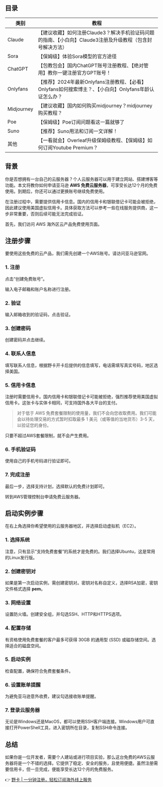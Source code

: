 ## 目录

| 类别      | 教程                                                  |
|-----------|------------------------------------------------------|
| Claude    | 【建议收藏】如何注册Claude3？解决手机验证码问题的指南、【小白向】Claude3注册及升级教程（包含封号解决方法） |
| Sora      | 【保姆级】体验Sora模型的官方途径                    |
| ChatGPT   | 【包教包会】国内ChatGPT账号注册教程、【绝对管用】教你一键注册官方GPT账号！ |
| Onlyfans  | 【推荐】2024年最新Onlyfans注册教程、【必看】Onlyfans如何搜索博主？、【小白向】Onlyfans年龄认证怎么办？ |
| Midjourney| 【建议收藏】国内如何购买midjourney？midjourney购买教程？ |
| Poe       | 【保姆级】Poe订阅问题看这一篇就够了                 |
| Suno      | 【推荐】Suno用法和订阅一文详解！                   |
| 其他      | 【一看就会】Overleaf升级保姆级教程、【保姆级】如何订阅Youtube Premium？ |

## 背景

你是否想拥有一台自己的云服务器？个人云服务器可以用于建立网站、搭建博客等功能。本文将教你如何申请亚马逊 **AWS 免费云服务器**，可享受长达12个月的免费使用。到期后，你还可以通过更换账号继续免费使用。

在注册过程中，需要提供信用卡信息。国内的信用卡和银联借记卡可能会被拒绝，因此建议使用美国虚拟信用卡。具体获取方法可以参考一些在线服务提供商，这一步非常重要，否则后续可能无法完成验证。

首先，我们访问 AWS 海外区云产品免费使用页面。

## 注册步骤

要使用这些免费的云产品，我们需先创建一个AWS账号。请访问亚马逊官网。

### 1. 注册

点击“创建免费账号”。

输入电子邮箱和账户名称进行注册。

### 2. 验证

输入邮箱收到的验证码，点击验证。

### 3. 创建密码

创建密码并点击继续。

### 4. 联系人信息

填写联系人信息，根据野卡开卡后提供的信息填写，电话需填写真实号码，地区选择美国。

### 5. 信用卡信息

注册时需要信用卡。国内信用卡和银联借记卡可能被拒绝，强烈推荐使用美国虚拟信用卡。这张卡与实体卡相同，可支持国外各大平台的支付。

> 对于低于 AWS 免费套餐限制的使用量，我们不会向您收取费用。我们可能会以待处理交易的方式暂时扣取最多 1 美元（或等值的当地货币）3-5 天，以验证您的身份。

只要不超过AWS套餐限制，就不会产生费用。

### 6. 手机验证码

使用自己的手机号码进行验证即可。

### 7. 完成注册

最后一步，选择支持计划，选择默认的免费计划即可。

转到AWS管理控制台申请免费云服务器。

## 启动实例步骤

在右上角选择你希望使用的云服务器地区，并选择启动虚拟机（EC2）。

### 1. 选择系统

注意，只有显示“支持免费套餐”的系统才是免费的。我们选择Ubuntu，这是常用的Linux发行版。

### 2. 创建密钥对

如果是第一次启动实例，需创建密钥对。密钥对名称自定义，选择RSA加密，密钥文件格式选择 **pem**。

### 3. 网络设置

设置防火墙。创建安全组，并勾选SSH、HTTP和HTTPS选项。

### 4. 配置存储

有资格使用免费套餐的客户最多可获得 30GB 的通用型 (SSD) 或磁存储空间。选择适合的磁盘空间。

### 5. 启动实例

检查配置，确保符合免费套餐条件。

### 6. 设置账单提醒

为避免亚马逊意外收费，建议勾选接收账单提醒。

### 7. 登录云服务器

无论是Windows还是MacOS，都可以使用SSH客户端连接。Windows用户可直接打开PowerShell工具，进入密钥所在目录，复制SSH命令连接。

## 总结

如果你是一位开发者，需要个人建站或进行项目实验，那么这台免费的AWS云服务器将是一个不错的选择。它提供了稳定、安全的服务，且使用便捷。虽然注册需要信用卡，但一旦完成，便能享受长达12个月的免费服务。

👉 [野卡 | 一分钟注册，轻松订阅海外线上服务](https://bit.ly/bewildcard)